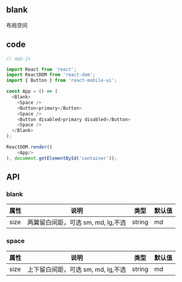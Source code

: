 ## blank
布局空间

## code

```js
// app.js

import React from 'react';
import ReactDOM from 'react-dom';
import { Button } from 'react-mobile-ui';

const App = () => (
  <Blank>
    <Space />
    <Button>primary</Button>
    <Space />
    <Button disabled>primary disabled</Button>
    <Space />
  </Blank>
);

ReactDOM.render((
    <App/>
), document.getElementById('container'));

```

## API
### blank 

属性 | 说明 | 类型 | 默认值
----|-----|------|------
| size    | 两翼留白间距，可选 sm, md, lg,不选 | string | md|
### space
属性 | 说明 | 类型 | 默认值
----|-----|------|------
| size    | 上下留白间距，可选 sm, md, lg,不选 | string | md|
